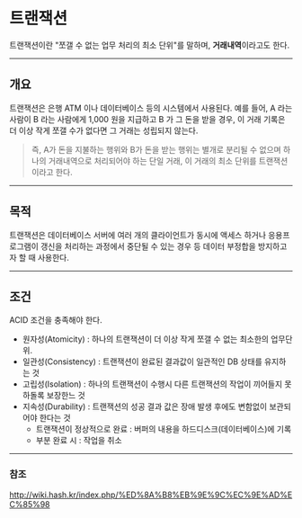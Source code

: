 # 트랜잭션
트랜잭션이란 "쪼갤 수 없는 업무 처리의 최소 단위"를 말하며, **거래내역**이라고도 한다. 
___
## 개요
트랜잭션은 은행 ATM 이나 데이터베이스 등의 시스템에서 사용된다. 예를 들어, A 라는 사람이 B 라는 사람에게 1,000 원을 지급하고 B 가 그 돈을 받을 경우, 이 거래 기록은 더 이상 작게 쪼갤 수가 없다면 그 거래는 성립되지 않는다.
> 즉, A가 돈을 지불하는 행위와 B가 돈을 받는 행위는 별개로 분리될 수 없으며 하나의 거래내역으로 처리되어야 하는 단일 거래, 이 거래의 최소 단위를 트랜잭션이라고 한다.
___
## 목적
트랜잭션은 데이터베이스 서버에 여러 개의 클라이언트가 동시에 액세스 하거나 응용프로그램이 갱신을 처리하는 과정에서 중단될 수 있는 경우 등 데이터 부정합을 방지하고자 할 때 사용한다.
___
## 조건
ACID 조건을 충족해야 한다.
- 원자성(Atomicity) : 하나의 트랜잭션이 더 이상 작게 쪼갤 수 없는 최소한의 업무단위.
- 일관성(Consistency) : 트랜잭션이 완료된 결과값이 일관적인 DB 상태를 유지하는 것
- 고립성(Isolation) : 하나의 트랜잭션이 수행시 다른 트랜잭션의 작업이 끼어들지 못하돌록 보장한느 것
- 지속성(Durability) : 트랜잭션의 성공 결과 값은 장애 발생 후에도 변함없이 보관되어야 한다는 것
    - 트랜잭션이 정상적으로 완료 : 버퍼의 내용을 하드디스크(데이터베이스)에 기록
    - 부분 완료 시 : 작업을 취소 
___
### 참조 
http://wiki.hash.kr/index.php/%ED%8A%B8%EB%9E%9C%EC%9E%AD%EC%85%98